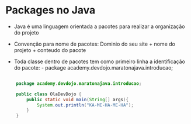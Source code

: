 # Packages no Java

- Java é uma linguagem orientada a pacotes para realizar a organização do projeto

- Convenção para nome de pacotes: Dominio do seu site + nome do projeto + conteudo do pacote

- Toda classe dentro de pacotes tem como primeiro linha a identificação do pacote:
        - package academy.devdojo.maratonajava.introducao;

```java

    package academy.devdojo.maratonajava.introducao;

    public class OlaDevDojo {
        public static void main(String[] args){
            System.out.println("KA-ME-HA-ME-HA");
        }
    }

